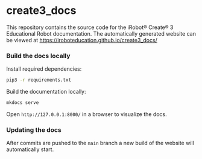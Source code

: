 # create3_docs

This repository contains the source code for the iRobot® Create® 3 Educational Robot documentation.
The automatically generated website can be viewed at https://iroboteducation.github.io/create3_docs/

### Build the docs locally

Install required dependencies:

```bash
pip3 -r requirements.txt
```

Build the documentation locally:

```bash
mkdocs serve
```

Open `http://127.0.0.1:8000/` in a browser to visualize the docs.

### Updating the docs

After commits are pushed to the `main` branch a new build of the website will automatically start.
